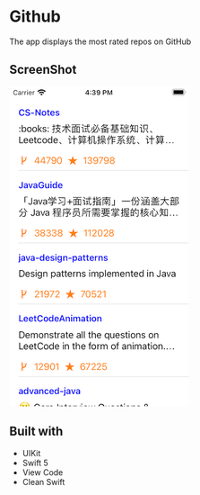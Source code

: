 # Github
The app displays the most rated repos on GitHub

## ScreenShot
![Screenshot](screenshot.png)

## Built with
* UIKit
* Swift 5
* View Code
* Clean Swift


